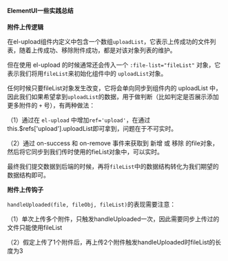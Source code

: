 #### ElementUI一些实践总结


**附件上传逻辑**

在el-upload组件内定义中包含一个数组`uploadList`，它表示上传成功的文件列表，随着上传成功、移除附件成功，都是对该对象列表的维护。

但在使用 el-upload 的时候通常还会传入一个 `:file-list="fileList"` 对象，它表示我们将用`fileList`来初始化组件中的 `uploadList`对象。

任何时候只要fileList对象发生改变，它将会单向同步到组件内的 uploadList 中，因此我们如果希望拿到`uploadList`的数据，用于做判断（比如判定是否展示添加更多附件的 `+` 号），有两种做法：

（1）通过在 `el-upload` 中增加`ref='upload'`，在通过 this.$refs['upload'].uploadList即可拿到，问题在于不可实时。

（2）通过 on-success 和 on-remove 事件来获取到 新增 或 移除 的file对象，然后将它同步到我们传时使用的fieList对象中，可以实时。

最终我们提交数据到后端的时候，再将`fileList`中的数据结构转化为我们期望的数据结构即可。

**附件上传钩子**

`handleUploaded(file, fileObj, fileList)`的表现需要注意：

（1）单次上传多个附件，只触发handleUploaded一次，因此需要同步上传过的文件只能使用fileList

（2）假定上传了1个附件后，再上传2个附件触发handleUploaded时fileList的长度为3










